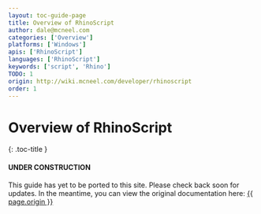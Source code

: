 ```yaml
---
layout: toc-guide-page
title: Overview of RhinoScript
author: dale@mcneel.com
categories: ['Overview']
platforms: ['Windows']
apis: ['RhinoScript']
languages: ['RhinoScript']
keywords: ['script', 'Rhino']
TODO: 1
origin: http://wiki.mcneel.com/developer/rhinoscript
order: 1
---
```


# Overview of RhinoScript
{: .toc-title }

<div class="bs-callout bs-callout-danger">
  <h4>UNDER CONSTRUCTION</h4>
  <p>This guide has yet to be ported to this site.  Please check back soon for updates.  
  In the meantime, you can view the original documentation here:
  <a href="{{ page.origin }}">{{ page.origin }}</a></p>
</div>
